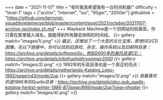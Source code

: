 +++
date = "2021-11-07"
title = "有时我真希望我有一台时间机器!"
difficulty = "level-1"
tags = ["archiv", "internet", "iso", "90ger", "2000er"]
githublink = "https://github.com/terrorist-squad/knedelverse/blob/master/content/post/2021/october/20211107-archive-iso/index.zh.md"
+++
Wayback Machine是一个旧网站的档案库。你只需在那里输入域名，就能得到所有静态快照的时间线。
{{< gallery match="images/1/*.png" >}}
最近，还增加了一个大型的文化宝库，即老ISO/CD图像。在以下链接中，你可以找到旧游戏、杂志、操作系统以及旧邮购目录：https://archive.org/details/softwareSo，例如2000年的奥托目录CD：https://archive.org/details/ottofruehjahrsommer2000
{{< gallery match="images/2/*.png" >}}
1992年的乐高目录也是一个真正的亮点：https://archive.org/details/netherlands-Katalog_Lego-1992/page/n43/mode/2up
{{< gallery match="images/3/*.png" >}}
我最喜欢的是1986年的Quelle目录：https://archive.org/details/idoc.pub_quelle-katalog-herbst-winter-1986-87/page/899/mode/2up?view=theater
{{< gallery match="images/4/*.png" >}}
